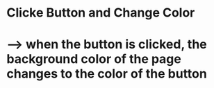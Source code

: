 # Clicke Button and Change Color
 # --> when the button is clicked, the background color of the page changes to the color of the button

